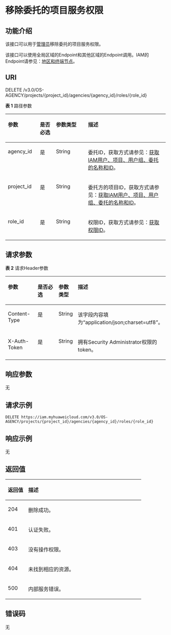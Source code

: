 # 移除委托的项目服务权限<a name="zh-cn_topic_0079467627"></a>

## 功能介绍<a name="zh-cn_topic_0222594444_section17435094416"></a>

该接口可以用于[管理员](https://support.huaweicloud.com/usermanual-iam/zh-cn_topic_0079496985.html)移除委托的项目服务权限。

该接口可以使用全局区域的Endpoint和其他区域的Endpoint调用。IAM的Endpoint请参见：[地区和终端节点](https://developer.huaweicloud.com/endpoint?IAM)。

## URI<a name="zh-cn_topic_0222594444_section141345084413"></a>

DELETE /v3.0/OS-AGENCY/projects/\{project\_id\}/agencies/\{agency\_id\}/roles/\{role\_id\}

**表 1**  路径参数

<a name="zh-cn_topic_0222594444_table141735044418"></a>
<table><thead align="left"><tr id="zh-cn_topic_0222594444_row01635014447"><th class="cellrowborder" valign="top" width="20%" id="mcps1.2.5.1.1"><p id="zh-cn_topic_0222594444_p121812506443"><a name="zh-cn_topic_0222594444_p121812506443"></a><a name="zh-cn_topic_0222594444_p121812506443"></a>参数</p>
</th>
<th class="cellrowborder" valign="top" width="10%" id="mcps1.2.5.1.2"><p id="zh-cn_topic_0222594444_p82015504449"><a name="zh-cn_topic_0222594444_p82015504449"></a><a name="zh-cn_topic_0222594444_p82015504449"></a>是否必选</p>
</th>
<th class="cellrowborder" valign="top" width="20%" id="mcps1.2.5.1.3"><p id="zh-cn_topic_0222594444_p921105016440"><a name="zh-cn_topic_0222594444_p921105016440"></a><a name="zh-cn_topic_0222594444_p921105016440"></a>参数类型</p>
</th>
<th class="cellrowborder" valign="top" width="50%" id="mcps1.2.5.1.4"><p id="zh-cn_topic_0222594444_p1423150194414"><a name="zh-cn_topic_0222594444_p1423150194414"></a><a name="zh-cn_topic_0222594444_p1423150194414"></a>描述</p>
</th>
</tr>
</thead>
<tbody><tr id="zh-cn_topic_0222594444_row1216195016440"><td class="cellrowborder" valign="top" width="20%" headers="mcps1.2.5.1.1 "><p id="zh-cn_topic_0222594444_p324195010440"><a name="zh-cn_topic_0222594444_p324195010440"></a><a name="zh-cn_topic_0222594444_p324195010440"></a>agency_id</p>
</td>
<td class="cellrowborder" valign="top" width="10%" headers="mcps1.2.5.1.2 "><p id="zh-cn_topic_0222594444_p02618503440"><a name="zh-cn_topic_0222594444_p02618503440"></a><a name="zh-cn_topic_0222594444_p02618503440"></a>是</p>
</td>
<td class="cellrowborder" valign="top" width="20%" headers="mcps1.2.5.1.3 "><p id="zh-cn_topic_0222594444_p72825018448"><a name="zh-cn_topic_0222594444_p72825018448"></a><a name="zh-cn_topic_0222594444_p72825018448"></a>String</p>
</td>
<td class="cellrowborder" valign="top" width="50%" headers="mcps1.2.5.1.4 "><p id="zh-cn_topic_0222594444_p1930175074413"><a name="zh-cn_topic_0222594444_p1930175074413"></a><a name="zh-cn_topic_0222594444_p1930175074413"></a>委托ID，获取方式请参见：<a href="获取IAM用户-项目-用户组-委托的名称和ID.md">获取IAM用户、项目、用户组、委托的名称和ID</a>。</p>
</td>
</tr>
<tr id="zh-cn_topic_0222594444_row171635016442"><td class="cellrowborder" valign="top" width="20%" headers="mcps1.2.5.1.1 "><p id="zh-cn_topic_0222594444_p1332115019443"><a name="zh-cn_topic_0222594444_p1332115019443"></a><a name="zh-cn_topic_0222594444_p1332115019443"></a>project_id</p>
</td>
<td class="cellrowborder" valign="top" width="10%" headers="mcps1.2.5.1.2 "><p id="zh-cn_topic_0222594444_p15337508444"><a name="zh-cn_topic_0222594444_p15337508444"></a><a name="zh-cn_topic_0222594444_p15337508444"></a>是</p>
</td>
<td class="cellrowborder" valign="top" width="20%" headers="mcps1.2.5.1.3 "><p id="zh-cn_topic_0222594444_p235250174417"><a name="zh-cn_topic_0222594444_p235250174417"></a><a name="zh-cn_topic_0222594444_p235250174417"></a>String</p>
</td>
<td class="cellrowborder" valign="top" width="50%" headers="mcps1.2.5.1.4 "><p id="zh-cn_topic_0222594444_p123755012443"><a name="zh-cn_topic_0222594444_p123755012443"></a><a name="zh-cn_topic_0222594444_p123755012443"></a>委托方的项目ID，获取方式请参见：<a href="获取IAM用户-项目-用户组-委托的名称和ID.md">获取IAM用户、项目、用户组、委托的名称和ID</a>。</p>
</td>
</tr>
<tr id="zh-cn_topic_0222594444_row71616505441"><td class="cellrowborder" valign="top" width="20%" headers="mcps1.2.5.1.1 "><p id="zh-cn_topic_0222594444_p16390507443"><a name="zh-cn_topic_0222594444_p16390507443"></a><a name="zh-cn_topic_0222594444_p16390507443"></a>role_id</p>
</td>
<td class="cellrowborder" valign="top" width="10%" headers="mcps1.2.5.1.2 "><p id="zh-cn_topic_0222594444_p9401503447"><a name="zh-cn_topic_0222594444_p9401503447"></a><a name="zh-cn_topic_0222594444_p9401503447"></a>是</p>
</td>
<td class="cellrowborder" valign="top" width="20%" headers="mcps1.2.5.1.3 "><p id="zh-cn_topic_0222594444_p1842950144419"><a name="zh-cn_topic_0222594444_p1842950144419"></a><a name="zh-cn_topic_0222594444_p1842950144419"></a>String</p>
</td>
<td class="cellrowborder" valign="top" width="50%" headers="mcps1.2.5.1.4 "><p id="zh-cn_topic_0222594444_p1644155017445"><a name="zh-cn_topic_0222594444_p1644155017445"></a><a name="zh-cn_topic_0222594444_p1644155017445"></a>权限ID，获取方式请参见：<a href="查询权限列表.md">获取权限ID</a>。</p>
</td>
</tr>
</tbody>
</table>

## 请求参数<a name="zh-cn_topic_0222594444_section246175014417"></a>

**表 2**  请求Header参数

<a name="zh-cn_topic_0222594444_HeaderParameter"></a>
<table><thead align="left"><tr id="zh-cn_topic_0222594444_row1648115094415"><th class="cellrowborder" valign="top" width="20%" id="mcps1.2.5.1.1"><p id="zh-cn_topic_0222594444_p1550195014442"><a name="zh-cn_topic_0222594444_p1550195014442"></a><a name="zh-cn_topic_0222594444_p1550195014442"></a>参数</p>
</th>
<th class="cellrowborder" valign="top" width="20%" id="mcps1.2.5.1.2"><p id="zh-cn_topic_0222594444_p95295084419"><a name="zh-cn_topic_0222594444_p95295084419"></a><a name="zh-cn_topic_0222594444_p95295084419"></a>是否必选</p>
</th>
<th class="cellrowborder" valign="top" width="10%" id="mcps1.2.5.1.3"><p id="zh-cn_topic_0222594444_p1453185024411"><a name="zh-cn_topic_0222594444_p1453185024411"></a><a name="zh-cn_topic_0222594444_p1453185024411"></a>参数类型</p>
</th>
<th class="cellrowborder" valign="top" width="50%" id="mcps1.2.5.1.4"><p id="zh-cn_topic_0222594444_p7553502449"><a name="zh-cn_topic_0222594444_p7553502449"></a><a name="zh-cn_topic_0222594444_p7553502449"></a>描述</p>
</th>
</tr>
</thead>
<tbody><tr id="zh-cn_topic_0222594444_row16483507444"><td class="cellrowborder" valign="top" width="20%" headers="mcps1.2.5.1.1 "><p id="zh-cn_topic_0222594444_p115635054414"><a name="zh-cn_topic_0222594444_p115635054414"></a><a name="zh-cn_topic_0222594444_p115635054414"></a>Content-Type</p>
</td>
<td class="cellrowborder" valign="top" width="20%" headers="mcps1.2.5.1.2 "><p id="zh-cn_topic_0222594444_p1458195094413"><a name="zh-cn_topic_0222594444_p1458195094413"></a><a name="zh-cn_topic_0222594444_p1458195094413"></a>是</p>
</td>
<td class="cellrowborder" valign="top" width="10%" headers="mcps1.2.5.1.3 "><p id="zh-cn_topic_0222594444_p75955011447"><a name="zh-cn_topic_0222594444_p75955011447"></a><a name="zh-cn_topic_0222594444_p75955011447"></a>String</p>
</td>
<td class="cellrowborder" valign="top" width="50%" headers="mcps1.2.5.1.4 "><p id="zh-cn_topic_0222594444_p11621550174410"><a name="zh-cn_topic_0222594444_p11621550174410"></a><a name="zh-cn_topic_0222594444_p11621550174410"></a>该字段内容填为“application/json;charset=utf8”。</p>
</td>
</tr>
<tr id="zh-cn_topic_0222594444_row144815504447"><td class="cellrowborder" valign="top" width="20%" headers="mcps1.2.5.1.1 "><p id="zh-cn_topic_0222594444_p11631350184414"><a name="zh-cn_topic_0222594444_p11631350184414"></a><a name="zh-cn_topic_0222594444_p11631350184414"></a>X-Auth-Token</p>
</td>
<td class="cellrowborder" valign="top" width="20%" headers="mcps1.2.5.1.2 "><p id="zh-cn_topic_0222594444_p465105044413"><a name="zh-cn_topic_0222594444_p465105044413"></a><a name="zh-cn_topic_0222594444_p465105044413"></a>是</p>
</td>
<td class="cellrowborder" valign="top" width="10%" headers="mcps1.2.5.1.3 "><p id="zh-cn_topic_0222594444_p06717503444"><a name="zh-cn_topic_0222594444_p06717503444"></a><a name="zh-cn_topic_0222594444_p06717503444"></a>String</p>
</td>
<td class="cellrowborder" valign="top" width="50%" headers="mcps1.2.5.1.4 "><p id="zh-cn_topic_0222594444_p1269650194413"><a name="zh-cn_topic_0222594444_p1269650194413"></a><a name="zh-cn_topic_0222594444_p1269650194413"></a>拥有Security Administrator权限的token。</p>
</td>
</tr>
</tbody>
</table>

## 响应参数<a name="zh-cn_topic_0222594444_section157015503447"></a>

无

## 请求示例<a name="zh-cn_topic_0222594444_section27310505446"></a>

```
DELETE https://iam.myhuaweicloud.com/v3.0/OS-AGENCY/projects/{project_id}/agencies/{agency_id}/roles/{role_id}
```

## 响应示例<a name="zh-cn_topic_0222594444_section148612509448"></a>

无

## 返回值<a name="zh-cn_topic_0222594444_section1092115011444"></a>

<a name="zh-cn_topic_0222594444_table1490"></a>
<table><thead align="left"><tr id="zh-cn_topic_0222594444_row294850184410"><th class="cellrowborder" valign="top" width="15%" id="mcps1.1.3.1.1"><p id="zh-cn_topic_0222594444_p16961505448"><a name="zh-cn_topic_0222594444_p16961505448"></a><a name="zh-cn_topic_0222594444_p16961505448"></a>返回值</p>
</th>
<th class="cellrowborder" valign="top" width="85%" id="mcps1.1.3.1.2"><p id="zh-cn_topic_0222594444_p697450114415"><a name="zh-cn_topic_0222594444_p697450114415"></a><a name="zh-cn_topic_0222594444_p697450114415"></a>描述</p>
</th>
</tr>
</thead>
<tbody><tr id="zh-cn_topic_0222594444_row494850184411"><td class="cellrowborder" valign="top" width="15%" headers="mcps1.1.3.1.1 "><p id="zh-cn_topic_0222594444_p179925012446"><a name="zh-cn_topic_0222594444_p179925012446"></a><a name="zh-cn_topic_0222594444_p179925012446"></a>204</p>
</td>
<td class="cellrowborder" valign="top" width="85%" headers="mcps1.1.3.1.2 "><p id="zh-cn_topic_0222594444_p81001850134411"><a name="zh-cn_topic_0222594444_p81001850134411"></a><a name="zh-cn_topic_0222594444_p81001850134411"></a>删除成功。</p>
</td>
</tr>
<tr id="zh-cn_topic_0222594444_row5948506442"><td class="cellrowborder" valign="top" width="15%" headers="mcps1.1.3.1.1 "><p id="zh-cn_topic_0222594444_p1210212503447"><a name="zh-cn_topic_0222594444_p1210212503447"></a><a name="zh-cn_topic_0222594444_p1210212503447"></a>401</p>
</td>
<td class="cellrowborder" valign="top" width="85%" headers="mcps1.1.3.1.2 "><p id="zh-cn_topic_0222594444_p5104135010448"><a name="zh-cn_topic_0222594444_p5104135010448"></a><a name="zh-cn_topic_0222594444_p5104135010448"></a>认证失败。</p>
</td>
</tr>
<tr id="zh-cn_topic_0222594444_row194350114417"><td class="cellrowborder" valign="top" width="15%" headers="mcps1.1.3.1.1 "><p id="zh-cn_topic_0222594444_p14105145014443"><a name="zh-cn_topic_0222594444_p14105145014443"></a><a name="zh-cn_topic_0222594444_p14105145014443"></a>403</p>
</td>
<td class="cellrowborder" valign="top" width="85%" headers="mcps1.1.3.1.2 "><p id="zh-cn_topic_0222594444_p210785074415"><a name="zh-cn_topic_0222594444_p210785074415"></a><a name="zh-cn_topic_0222594444_p210785074415"></a>没有操作权限。</p>
</td>
</tr>
<tr id="zh-cn_topic_0222594444_row1894125011445"><td class="cellrowborder" valign="top" width="15%" headers="mcps1.1.3.1.1 "><p id="zh-cn_topic_0222594444_p1310814501446"><a name="zh-cn_topic_0222594444_p1310814501446"></a><a name="zh-cn_topic_0222594444_p1310814501446"></a>404</p>
</td>
<td class="cellrowborder" valign="top" width="85%" headers="mcps1.1.3.1.2 "><p id="zh-cn_topic_0222594444_p13110150124419"><a name="zh-cn_topic_0222594444_p13110150124419"></a><a name="zh-cn_topic_0222594444_p13110150124419"></a>未找到相应的资源。</p>
</td>
</tr>
<tr id="zh-cn_topic_0222594444_row129414506449"><td class="cellrowborder" valign="top" width="15%" headers="mcps1.1.3.1.1 "><p id="zh-cn_topic_0222594444_p111285064416"><a name="zh-cn_topic_0222594444_p111285064416"></a><a name="zh-cn_topic_0222594444_p111285064416"></a>500</p>
</td>
<td class="cellrowborder" valign="top" width="85%" headers="mcps1.1.3.1.2 "><p id="zh-cn_topic_0222594444_p17113550204413"><a name="zh-cn_topic_0222594444_p17113550204413"></a><a name="zh-cn_topic_0222594444_p17113550204413"></a>内部服务错误。</p>
</td>
</tr>
</tbody>
</table>

## 错误码<a name="zh-cn_topic_0222594444_section7115115044413"></a>

无

